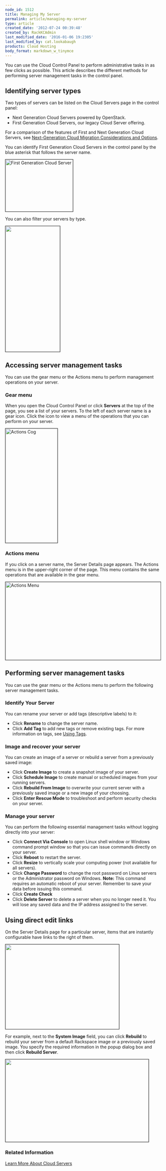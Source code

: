 ```yaml
---
node_id: 1512
title: Managing My Server
permalink: article/managing-my-server
type: article
created_date: '2012-07-24 00:39:48'
created_by: RackKCAdmin
last_modified_date: '2016-01-06 19:2305'
last_modified_by: cat.lookabaugh
products: Cloud Hosting
body_format: markdown_w_tinymce
---
```


You can use the Cloud Control Panel to perform administrative tasks in as few clicks as possible. This article describes the different methods for performing server management tasks in the control panel.

## Identifying server types

Two types of servers can be listed on the Cloud Servers page in the control panel:

- Next Generation Cloud Servers powered by OpenStack.
- First Generation Cloud Servers, our legacy Cloud Server offering.

For a comparison of the features of First and Next Generation Cloud Servers, see [Next-Generation Cloud Migration Considerations and Options](http://www.rackspace.com/knowledge_center/article/next-generation-cloud-servers-migration-considerations-and-options).

You can identify First Generation Cloud Servers in the control panel by the blue asterisk that follows the server name.

<img alt="First Generation Cloud Server" height="169" src="http://www.rackspace.com/knowledge_center/sites/default/files/field/image/First_Generation_Server.png" title="" width="219" border="1" /> 

You can also filter your servers by type. 

<img alt="" height="408" src="http://www.rackspace.com/knowledge_center/sites/default/files/field/image/Server%20Type%20Filter.png" title="" width="177" border="1" /> 

## Accessing server management tasks

You can use the gear menu or the Actions menu to perform management operations on your server. 

### Gear menu

When you open the Cloud Control Panel or click **Servers** at the top of the page, you see a list of your servers. To the left of each server name is a gear icon. Click the icon to view a menu of the operations that you can perform on your server.

<img alt="Actions Cog" height="371" src="http://www.rackspace.com/knowledge_center/sites/default/files/field/image/Actions%20Cog%20Expanded_0.png" title="" width="169" border="1" /> 

### Actions menu

If you click on a server name, the Server Details page appears. The Actions menu is in the upper-right corner of the page. This menu contains the same operations that are available in the gear menu. 

<img alt="Actions Menu" height="253" src="http://www.rackspace.com/knowledge_center/sites/default/files/field/image/Actions%20Menu.png" title="" width="585" border="1" /> 

## Performing server management tasks

You can use the gear menu or the Actions menu to perform the following server management tasks. 

### Identify Your Server

You can rename your server or add tags (descriptive labels) to it: 

- Click **Rename** to change the server name.
- Click **Add Tag** to add new tags or remove existing tags.  For more information on tags, see [Using Tags](http://www.rackspace.com/knowledge_center/article/using-cloud-servers-tags).
   

### Image and recover your server

You can create an image of a server or rebuild a server from a previously saved image: 

- Click **Create Image** to create a snapshot image of your server.
- Click **Schedule Image** to create manual or scheduled images from your running servers.
- Click **Rebuild From Image** to overwrite your current server with a previously saved image or a new image of your choosing.
- Click **Enter Rescue Mode** to troubleshoot and perform security checks on your server.

### Manage your server

You can perform the following essential management tasks without logging directly into your server: 

- Click **Connect Via Console** to open Linux shell window or Windows command prompt window so that you can issue commands directly on your server.
- Click **Reboot** to restart the server.
- Click **Resize** to vertically scale your computing power (not available for all servers).
- Click **Change Password** to change the root password on Linux servers or the Administrator password on Windows.
    **Note:** This command requires an automatic reboot of your server. Remember to save your data before issuing this command.
- Click **Create Check**
- Click **Delete Server** to delete a server when you no longer need it. You will lose any saved data and the IP address assigned to the server.

## Using direct edit links

On the Server Details page for a particular server, items that are instantly configurable have links to the right of them.

<img src="/knowledge_center/sites/default/files/field/image/1512NewImage-1.png" width="369" height="275" alt="" border="1"  />
  
For example, next to the **System Image** field, you can click **Rebuild** to rebuild your server from a default Rackspace image or a previously saved image.  You specify the required information in the popup dialog box and then click **Rebuild Server**.

<img src="/knowledge_center/sites/default/files/field/image/1512NewImage-2.png" width="465" height="268" alt="" border="1"  />

### Related Information

[Learn More About Cloud Servers](http://www.rackspace.com/knowledge_center/article/learn-more-about-cloud-servers)

<p>&nbsp;</p>

